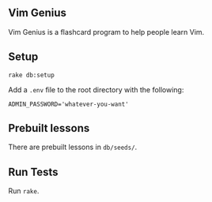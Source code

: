 ## Vim Genius

Vim Genius is a flashcard program to help people learn Vim.

## Setup

```
rake db:setup
```

Add a `.env` file to the root directory with the following:

```
ADMIN_PASSWORD='whatever-you-want'
```

## Prebuilt lessons

There are prebuilt lessons in `db/seeds/`.

## Run Tests

Run `rake`.
